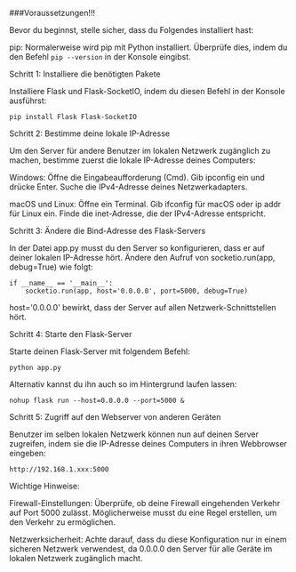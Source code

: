 ###Voraussetzungen!!!




Bevor du beginnst, stelle sicher, dass du Folgendes installiert hast:

pip: Normalerweise wird pip mit Python installiert. Überprüfe dies, indem du den Befehl `pip --version` in der Konsole eingibst.

Schritt 1: Installiere die benötigten Pakete

Installiere Flask und Flask-SocketIO, indem du diesen Befehl in der Konsole ausführst:

      

    pip install Flask Flask-SocketIO

    

Schritt 2: Bestimme deine lokale IP-Adresse

Um den Server für andere Benutzer im lokalen Netzwerk zugänglich zu machen, bestimme zuerst die lokale IP-Adresse deines Computers:

Windows:
Öffne die Eingabeaufforderung (Cmd).
Gib ipconfig ein und drücke Enter.
Suche die IPv4-Adresse deines Netzwerkadapters.

macOS und Linux:
Öffne ein Terminal.
Gib ifconfig für macOS oder ip addr für Linux ein.
Finde die inet-Adresse, die der IPv4-Adresse entspricht.

Schritt 3: Ändere die Bind-Adresse des Flask-Servers


In der Datei app.py musst du den Server so konfigurieren, dass er auf deiner lokalen IP-Adresse hört. Ändere den Aufruf von socketio.run(app, debug=True) wie folgt:

      

    if __name__ == '__main__':
        socketio.run(app, host='0.0.0.0', port=5000, debug=True)

    

host='0.0.0.0' bewirkt, dass der Server auf allen Netzwerk-Schnittstellen hört.


Schritt 4: Starte den Flask-Server

Starte deinen Flask-Server mit folgendem Befehl:

      

    python app.py

    

Alternativ kannst du ihn auch so im Hintergrund laufen lassen:

      

    nohup flask run --host=0.0.0.0 --port=5000 &

    

Schritt 5: Zugriff auf den Webserver von anderen Geräten

Benutzer im selben lokalen Netzwerk können nun auf deinen Server zugreifen, indem sie die IP-Adresse deines Computers in ihren Webbrowser eingeben:

      

    http://192.168.1.xxx:5000

    

Wichtige Hinweise:

Firewall-Einstellungen: Überprüfe, ob deine Firewall eingehenden Verkehr auf Port 5000 zulässt. Möglicherweise musst du eine Regel erstellen, um den Verkehr zu ermöglichen.

Netzwerksicherheit: Achte darauf, dass du diese Konfiguration nur in einem sicheren Netzwerk verwendest, da 0.0.0.0 den Server für alle Geräte im lokalen Netzwerk zugänglich macht.

